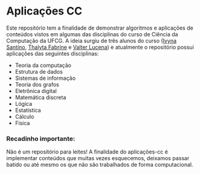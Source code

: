 # Aplicações CC

Este repositório tem a finalidade de demonstrar algoritmos e aplicações de conteúdos vistos em algumas das disciplinas do curso de Ciência da Computação da UFCG. A ideia surgiu de três alunos do curso ([Ivyna Santino](https://github.com/ivynasantino), [Thalyta Fabrine](https://github.com/thalytafabrine) e [Valter Lucena](https://github.com/valterlucena)) e atualmente o repositório possui aplicações das seguintes disciplinas:

  - Teoria da computação
  - Estrutura de dados
  - Sistemas de informação
  - Teoria dos grafos
  - Eletrônica digital
  - Matemática discreta
  - Lógica
  - Estatística
  - Cálculo
  - Física

### Recadinho importante:
Não é um repositório para leites! A finalidade do aplicações-cc é implementar conteúdos que muitas vezes esquecemos, deixamos passar batido ou até mesmo os que não são trabalhados de forma computacional.

